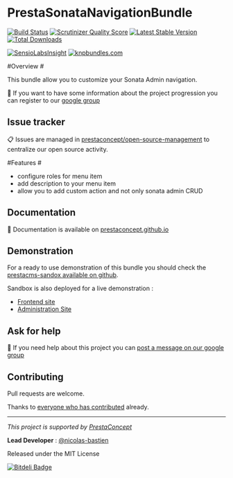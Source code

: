 PrestaSonataNavigationBundle
=============================

[![Build Status](https://secure.travis-ci.org/prestaconcept/PrestaSonataNavigationBundle.png?branch=master)](http://travis-ci.org/prestaconcept/PrestaSonataNavigationBundle)
[![Scrutinizer Quality Score](https://scrutinizer-ci.com/g/prestaconcept/PrestaSonataNavigationBundle/badges/quality-score.png?s=00888f95880ed208af842bfd35eece9b993c0d62)](https://scrutinizer-ci.com/g/prestaconcept/PrestaSonataNavigationBundle/)
[![Latest Stable Version](https://poser.pugx.org/presta/sonata-navigation-bundle/v/stable.png)](https://packagist.org/packages/presta/sonata-navigation-bundle)
[![Total Downloads](https://poser.pugx.org/presta/sonata-navigation-bundle/downloads.png)](https://packagist.org/packages/presta/sonata-navigation-bundle)

[![SensioLabsInsight](https://insight.sensiolabs.com/projects/08074de8-32da-42cb-b2e4-a273f893bd77/big.png)](https://insight.sensiolabs.com/projects/08074de8-32da-42cb-b2e4-a273f893bd77)
[![knpbundles.com](http://knpbundles.com/prestaconcept/PrestaSonataNavigationBundle/badge)](http://knpbundles.com/prestaconcept/PrestaSonataNavigationBundle)

#Overview #

This bundle allow you to customize your Sonata Admin navigation.

:speech_balloon: If you want to have some information about the project progression you can register to our [google group][3]

## Issue tracker ##

:clipboard: Issues are managed in [prestaconcept/open-source-management](https://github.com/prestaconcept/open-source-management) to centralize our open source activity.

#Features #

- configure roles for menu item
- add description to your menu item
- allow you to add custom action and not only sonata admin CRUD

## Documentation ##

:book: Documentation is available on [prestaconcept.github.io][4]

## Demonstration ##

For a ready to use demonstration of this bundle you should check the [prestacms-sandox available on github][2].

Sandbox is also deployed for a live demonstration :

-   [Frontend site][5]
-   [Administration Site][6]


## Ask for help ##

:speech_balloon: If you need help about this project you can [post a message on our google group][3]

## Contributing

Pull requests are welcome.


Thanks to
[everyone who has contributed](https://github.com/prestaconcept/PrestaSonataNavigationBundle/graphs/contributors) already.

---

*This project is supported by [PrestaConcept](http://www.prestaconcept.net)*

**Lead Developer** : [@nicolas-bastien](https://github.com/nicolas-bastien)

Released under the MIT License

[2]: https://github.com/prestaconcept/prestacms-sandbox
[3]: https://groups.google.com/forum/?hl=fr&fromgroups#!forum/prestacms-devs
[4]: http://prestaconcept.github.io/presta-sonata-navigation/
[5]: http://sandbox.prestacms.com/
[6]: http://sandbox.prestacms.com/admin


[![Bitdeli Badge](https://d2weczhvl823v0.cloudfront.net/prestaconcept/prestasonatanavigationbundle/trend.png)](https://bitdeli.com/free "Bitdeli Badge")
